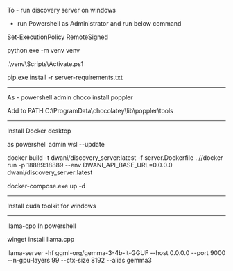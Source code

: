 To - run discovery server on windows


- run Powershell as Administrator and run below command

Set-ExecutionPolicy RemoteSigned

python.exe -m venv venv

.\venv\Scripts\Activate.ps1

pip.exe install -r server-requirements.txt


---
As - powershell admin
choco install poppler


Add to PATH
C:\ProgramData\chocolatey\lib\poppler\tools


---

Install Docker desktop

as powershell admin
wsl --update

 docker build -t dwani/discovery_server:latest -f server.Dockerfile .
//docker run -p 18889:18889 --env DWANI_API_BASE_URL=0.0.0.0 dwani/discovery_server:latest

docker-compose.exe up -d

---

Install cuda toolkit for windows


---
llama-cpp
In powershell

winget install llama.cpp


llama-server -hf ggml-org/gemma-3-4b-it-GGUF --host 0.0.0.0 --port 9000 --n-gpu-layers 99 --ctx-size 8192 --alias gemma3 
